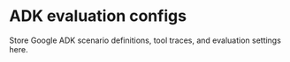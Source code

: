 # ADK evaluation configs

Store Google ADK scenario definitions, tool traces, and evaluation settings here.
